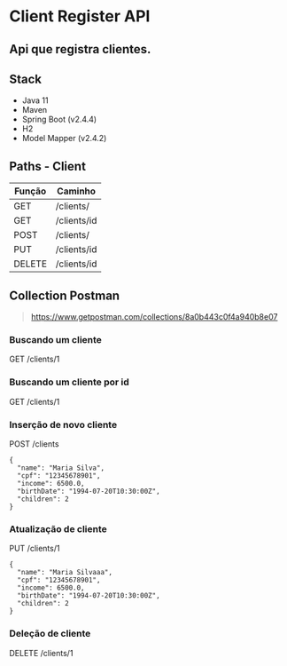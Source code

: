 # Client Register API
## Api que registra clientes.

## Stack

- Java 11
- Maven
- Spring Boot (v2.4.4)
- H2
- Model Mapper (v2.4.2)

## Paths - Client

| Função | Caminho |
| ------ | ------ |
| GET | /clients/ |
| GET | /clients/id |
| POST | /clients/ |
| PUT | /clients/id |
| DELETE | /clients/id |

## Collection Postman
> https://www.getpostman.com/collections/8a0b443c0f4a940b8e07

### Buscando um cliente
GET /clients/1

### Buscando um cliente por id
GET /clients/1


### Inserção de novo cliente
POST /clients
```
{
  "name": "Maria Silva",
  "cpf": "12345678901",
  "income": 6500.0,
  "birthDate": "1994-07-20T10:30:00Z",
  "children": 2
}
```

### Atualização de cliente
PUT /clients/1
```
{
  "name": "Maria Silvaaa",
  "cpf": "12345678901",
  "income": 6500.0,
  "birthDate": "1994-07-20T10:30:00Z",
  "children": 2
}
```

### Deleção de cliente
DELETE /clients/1
